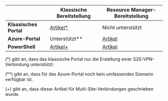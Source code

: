|  | **Klassische Bereitstellung** | **Resource Manager-Bereitstellung** |
| --- | --- | --- |
| **Klassisches Portal** |[Artikel*](../articles/vpn-gateway/vpn-gateway-site-to-site-create.md) |Nicht unterstützt |
| **Azure-Portal** |Unterstützt** |[Artikel](../articles/vpn-gateway/vpn-gateway-howto-site-to-site-resource-manager-portal.md) |
| **PowerShell** |[Artikel+](../articles/vpn-gateway/vpn-gateway-multi-site.md) |[Artikel](../articles/vpn-gateway/vpn-gateway-create-site-to-site-rm-powershell.md) |

(*) gibt an, dass das klassische Portal nur die Erstellung einer S2S-VPN-Verbindung unterstützt.

(**) gibt an, dass für das Azure-Portal noch kein umfassendes Szenario verfügbar ist.

(+) gibt an, dass dieser Artikel für Multi-Site-Verbindungen geschrieben wurde.

<!---HONumber=AcomDC_0921_2016-->